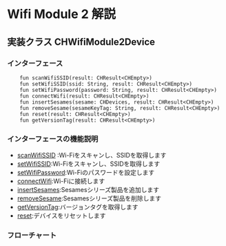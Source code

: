 #   Wifi Module 2 解説
## 実装クラス CHWifiModule2Device
### インターフェース


```agsl
    fun scanWifiSSID(result: CHResult<CHEmpty>)
    fun setWifiSSID(ssid: String, result: CHResult<CHEmpty>)
    fun setWifiPassword(password: String, result: CHResult<CHEmpty>)
    fun connectWifi(result: CHResult<CHEmpty>)
    fun insertSesames(sesame: CHDevices, result: CHResult<CHEmpty>)
    fun removeSesame(sesameKeyTag: String, result: CHResult<CHEmpty>)
    fun reset(result: CHResult<CHEmpty>)
    fun getVersionTag(result: CHResult<CHEmpty>)
```
### インターフェースの機能説明

- [scanWifiSSID](../wm2/scanwifissid_jp.md) :Wi-Fiをスキャンし、SSIDを取得します
- [setWifiSSID](../wm2/setwifissid_jp.md):Wi-Fiをスキャンし、SSIDを取得します
- [setWifiPassword](../wm2/setwifipw_jp.md):Wi-Fiのパスワードを設定します
- [connectWifi](../wm2/connectwifi_jp.md):Wi-Fiに接続します
- [insertSesames](../touch/add_sesame_jp.md):Sesamesシリーズ製品を追加します
- [removeSesame](../touch/remove_sesame_jp.md):Sesamesシリーズ製品を削除します
- [getVersionTag](ssm5version_jp.md):バージョンタグを取得します
- [reset](reset_jp.md):デバイスをリセットします

### フローチャート

<!-- ![CHWifiModule2Device](../class/CHWifiModule2Device.svg) -->






